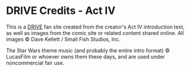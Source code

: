 # DRIVE Credits - Act IV

This is a [DRIVE](http://drivecomic.com) fan site created from the creator's Act IV introduction text, as well as images from the comic site or related content shared online. All images © Dave Kellett / Small Fish Studios, Inc.

The Star Wars theme music (and probably the entire intro format) © LucasFilm or whoever owns them these days, and are used under noncommercial fair use.
